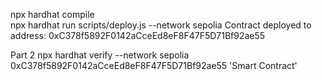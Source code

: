 npx hardhat compile  
npx hardhat run scripts/deploy.js --network sepolia
Contract deployed to address: 0xC378f5892F0142aCceEd8eF8F47F5D71Bf92ae55

Part 2
npx hardhat verify --network sepolia 0xC378f5892F0142aCceEd8eF8F47F5D71Bf92ae55 'Smart Contract'
